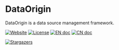# DataOrigin

DataOrigin is a data source management framework. 

[![Website][website-image]][website-href] 
[![License][license-image]](LICENSE)
[![EN doc][en-doc-image]](README.md)
[![CN doc][cn-doc-image]](README.zh-CN.md)

[![Stargazers][star-image]][star-href]

[website-image]: https://img.shields.io/website-up-down-green-red/https/guruguru.cn.svg
[website-href]: https://guruguru.cn/
[license-image]: https://img.shields.io/github/license/jinsyin/DataOrigin
[en-doc-image]: https://img.shields.io/badge/Document-English-blue.svg?style=socialflat-square
[cn-doc-image]: https://img.shields.io/badge/文档-中文-blue.svg?style=socialflat-square
[star-image]: https://starchart.cc/jinsyin/DataOrigin.svg
[star-href]: https://starchart.cc/jinsyin/DataOrigin

